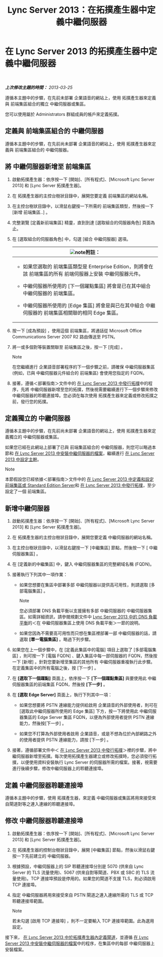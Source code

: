 ﻿---
title: Lync Server 2013：在拓撲產生器中定義中繼伺服器
TOCTitle: 在拓撲產生器中定義中繼伺服器
ms:assetid: 59d8f5ba-5064-4ea5-b4bf-2b9736e0fedd
ms:mtpsurl: https://technet.microsoft.com/zh-tw/library/Gg398391(v=OCS.15)
ms:contentKeyID: 49291010
ms.date: 08/10/2015
mtps_version: v=OCS.15
ms.translationtype: HT
---

# 在 Lync Server 2013 的拓撲產生器中定義中繼伺服器

 

_**上次修改主題的時間：** 2013-03-25_

遵循本主題中的步驟，在先前未部署 企業語音的網站上，使用 拓撲產生器來定義與 前端集區組合的獨立 中繼伺服器或集區。

您可以使用屬於 Administrators 群組成員的帳戶來定義拓撲。

## 定義與 前端集區組合的 中繼伺服器

遵循本主題中的步驟，在先前尚未部署 企業語音的網站上，使用 拓撲產生器來定義與 前端集區組合的 中繼伺服器。

## 將 中繼伺服器新增至 前端集區

1.  啟動拓撲產生器：依序按一下 \[開始\]、\[所有程式\]、\[Microsoft Lync Server 2013\] 和 \[Lync Server 拓撲產生器\]。

2.  在 拓撲產生器的主控台樹狀目錄中，展開您要定義 前端集區的網站名稱。

3.  在主控台樹狀目錄中，以滑鼠右鍵按一下所需的 前端集區類型，然後按一下 \[新增 前端集區..\] 。

4.  完整瀏覽 \[定義新前端集區\] 精靈，直到到達 \[選取組合的伺服器角色\] 頁面為止。

5.  在 \[選取組合的伺服器角色\] 中，勾選 \[組合 中繼伺服器\] 選項。
    
    <table>
    <colgroup>
    <col style="width: 100%" />
    </colgroup>
    <thead>
    <tr class="header">
    <th><img src="images/Gg398811.note(OCS.15).gif" title="note" alt="note" />附註：</th>
    </tr>
    </thead>
    <tbody>
    <tr class="odd">
    <td><ul>
    <li><p>如果您選取的 前端集區類型是 Enterprise Edition，則將會在該 前端集區的所有 前端伺服器上安裝 中繼伺服器元件。</p></li>
    <li><p>中繼伺服器所使用的 [下一個躍點集區] 將會是已在其中組合 中繼伺服器的 前端集區。</p></li>
    <li><p>中繼伺服器所使用的 [Edge 集區] 將會是與已在其中組合 中繼伺服器的 前端集區相關聯的相同 Edge 集區。</p></li>
    </ul></td>
    </tr>
    </tbody>
    </table>


6.  按一下 \[成為預設\] ，使用這個 前端集區，將通話從 Microsoft Office Communications Server 2007 R2 路由傳送至 PSTN。

7.  將一或多個對等裝置關聯至 前端集區之後，按一下 \[完成\] 。
    
    > [!NOTE]  
    > 在您繼續進行 企業語音部署程序的下一個步驟之前，請確保 中繼伺服器集區 (例如，已與 中繼伺服器元件組合的 前端集區) 會使用您指定的 FQDN。
    


8.  接著，遵循＜部署指南＞文件中的 [在 Lync Server 2013 中發行拓撲](lync-server-2013-publish-the-topology.md)中的程序，先將 中繼伺服器新增至您的拓撲，然後視需要繼續進行下一個步驟來修改 中繼伺服器的聆聽連接埠。您必須在每次使用 拓撲產生器來定義或修改拓撲之前，發行您的拓撲。

## 定義獨立的 中繼伺服器

遵循本主題中的步驟，在先前尚未部署 企業語音的網站上，使用 拓撲產生器來定義獨立的 中繼伺服器或集區。

如果您已經在此網站上部署了已與 前端集區組合的 中繼伺服器，則您可以略過本節和 [在 Lync Server 2013 中安裝中繼伺服器的檔案](lync-server-2013-install-the-files-for-mediation-server.md)，繼續進行 [在 Lync Server 2013 中設定主幹](lync-server-2013-configuring-trunks.md)。

> [!NOTE]  
> 本節假設您已經依據＜部署指南＞文件中的 <a href="lync-server-2013-define-and-configure-a-front-end-pool-or-standard-edition-server.md">在 Lync Server 2013 中定義和設定前端集區或 Standard Edition Server</a>和 <a href="lync-server-2013-publish-the-topology.md">在 Lync Server 2013 中發行拓撲</a>，至少設定了一個 前端集區。



## 新增中繼伺服器

1.  啟動拓撲產生器：依序按一下 \[開始\]、\[所有程式\]、\[Microsoft Lync Server 2013\] 和 \[Lync Server 拓撲產生器\]。

2.  在 拓撲產生器的主控台樹狀目錄中，展開您要定義 中繼伺服器的網站名稱。

3.  在主控台樹狀目錄中，以滑鼠右鍵按一下 \[中繼集區\] 節點，然後按一下 \[ 中繼伺服器集區\] 。

4.  在 \[定義新的中繼集區\] 中，鍵入 中繼伺服器集區的完整網域名稱 (FQDN)。

5.  接著執行下列其中一項作業：
    
      - 如果您想要在集區中部署多部 中繼伺服器以提供高可用性，則請選取 \[多部電腦集區\] 。
        
        > [!NOTE]  
        > 您必須部署 DNS 負載平衡以支援擁有多部 中繼伺服器的 中繼伺服器集區。如需詳細資訊，請參閱規劃文件中 <a href="lync-server-2013-dns-load-balancing.md">Lync Server 2013 中的 DNS 負載平衡</a>的＜在 中繼伺服器集區上使用 DNS 負載平衡＞一節的說明。
        
    
      - 如果您因為不需要高可用性而只想在集區裡部署一部 中繼伺服器的話，請選取 **\[單一電腦集區\]** 。略過下列步驟。

6.  如果您在上一個步驟中，在 \[定義此集區中的電腦\] 項目上選取了 \[多部電腦集區\] ，則可按一下 \[電腦 FQDN\] 、鍵入集區中每一部伺服器的 FQDN，然後按一下 \[新增\] 。針對您要新增至集區的其他所有 中繼伺服器重複執行此步驟。在定義集區中的所有電腦之後，按 \[下一步\] 。

7.  在 **\[選取下一個躍點\]** 頁面上，依序按一下 **\[下一個躍點集區\]** 與要使用此 中繼伺服器集區的前端集區 FQDN，然後按 **\[下一步\]** 。

8.  在 **\[選取 Edge Server\]** 頁面上，執行下列其中一項：
    
      - 如果您想要將 PSTN 連線能力提供給啟用 企業語音的外部使用者，則可在 \[選取此中繼伺服器所使用的 Edge 集區\] 下方，按一下將使用此 中繼伺服器集區的 Edge Server 集區 FQDN，以便為外部使用者提供 PSTN 連線能力，然後按\[下一步\] 。
    
      - 如果您不打算為外部使用者啟用 企業語音，或是不想為位於內部網路之外的使用者提供 PSTN 連線能力，請按 \[下一步\] 。

9.  接著，遵循部署文件中＜ [在 Lync Server 2013 中發行拓撲](lync-server-2013-publish-the-topology.md)＞裡的步驟，將中繼伺服器新增至拓撲。每次使用拓撲產生器建立或修改拓撲時，您必須發行拓撲，以便使用資料安裝執行 Lync Server 的伺服器所需的檔案。接著，視需要進行後續步驟，修改中繼伺服器上的聆聽連接埠。

## 定義 中繼伺服器聆聽連接埠

遵循本主題中的步驟，使用 拓撲產生器，來定義 中繼伺服器或集區將用來接受來自閘道對等之連入連線的聆聽連接埠。

## 修改 中繼伺服器聆聽連接埠

1.  啟動拓撲產生器：依序按一下 \[開始\]、\[所有程式\]、\[Microsoft Lync Server 2013\] 和 \[Lync Server 拓撲產生器\]。

2.  在 拓撲產生器的控制台樹狀目錄中，展開 \[中繼集區\] 節點，然後以滑鼠右鍵按一下先前建立的 中繼伺服器。

3.  根據預設，中繼伺服器上的 SIP 聆聽連接埠分別是 5070 (供來自 Lync Server 的 TLS 流量使用)、5067 (供來自對等閘道、PBX 或 SBC 的 TLS 流量使用)。TCP 連接埠預設是停用的。如果您的閘道不支援 TLS，則必須啟用 TCP 連接埠。

4.  指定 中繼伺服器將用來接受來自 PSTN 閘道之連入連線所需的 TLS 或 TCP 聆聽連接埠範圍。
    
    > [!NOTE]  
    > 若未勾選 [啟用 TCP 連接埠] ，則不一定要輸入 TCP 連接埠範圍。此為選用設定。
    


接下來， [在 Lync Server 2013 中於拓撲產生器內定義閘道](lync-server-2013-define-a-gateway-in-topology-builder.md)，並遵循 [在 Lync Server 2013 中安裝中繼伺服器的檔案](lync-server-2013-install-the-files-for-mediation-server.md)中的程序，在集區中的每部 中繼伺服器上安裝檔案。

